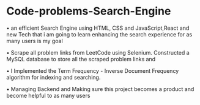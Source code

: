# Code-problems-Search-Engine

•	an efficient Search Engine using HTML, CSS and JavaScript,React and new Tech that i am going to learn enhancing the search experience for as many users is my goal 

•	Scrape all problem links from LeetCode using Selenium. Constructed a MySQL database to store all the scraped problem links and 

•	I Implemented the Term Frequency - Inverse Document Frequency algorithm for indexing and searching.

•	Managing Backend and Making sure this project becomes a product and become helpful to as many users

